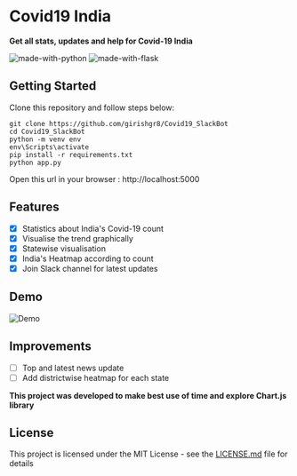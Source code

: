 # Covid19 India 
**Get all stats, updates and help for Covid-19 India**

![made-with-python](https://img.shields.io/badge/Made%20With-Python-red?style=for-the-badge&logo=Python)
![made-with-flask](https://img.shields.io/badge/Made%20With-Flask-blue?style=for-the-badge&logo=Flask)

## Getting Started
Clone this repository and follow steps below:
```
git clone https://github.com/girishgr8/Covid19_SlackBot
cd Covid19_SlackBot
python -m venv env
env\Scripts\activate
pip install -r requirements.txt
python app.py
```
Open  this url in your browser :  http://localhost:5000

## Features
- [x] Statistics about India's Covid-19 count
- [x] Visualise the trend graphically
- [x] Statewise visualisation
- [x] India's Heatmap according to count
- [x] Join Slack channel for latest updates

## Demo
![Demo](https://github.com/girishgr8/Covid19_SlackBot/blob/master/demo/demo.gif)


## Improvements
- [ ] Top and latest news update
- [ ] Add districtwise heatmap for each state

**This project was developed to make best use of time and explore Chart.js library**

## License
This project is licensed under the MIT License - see the [LICENSE.md](LICENSE.md) file for details
